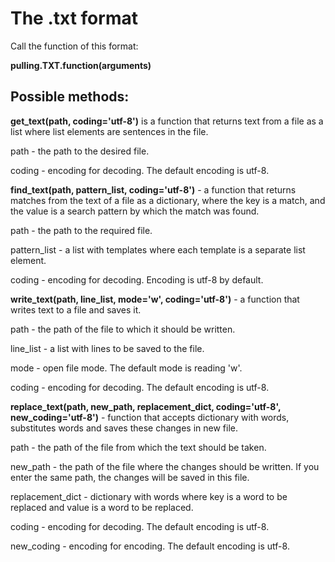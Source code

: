 # The .txt format

Call the function of this format:

**pulling.TXT.function(arguments)**
## Possible methods:
**get_text(path, coding='utf-8')** is a function that returns text from a file as a list where list elements are sentences in the file.

path - the path to the desired file.

coding - encoding for decoding. The default encoding is utf-8.


**find_text(path, pattern_list, coding='utf-8')** - a function that returns matches from the text of a file as a dictionary, where the key is a match, and the value is a search pattern by which the match was found.

path - the path to the required file.

pattern_list - a list with templates where each template is a separate list element.

coding - encoding for decoding. Encoding is utf-8 by default.


**write_text(path, line_list, mode='w', coding='utf-8')** - a function that writes text to a file and saves it.

path - the path of the file to which it should be written.

line_list - a list with lines to be saved to the file.

mode - open file mode. The default mode is reading 'w'.

coding - encoding for decoding. The default encoding is utf-8.
			


**replace_text(path, new_path, replacement_dict, coding='utf-8', new_coding='utf-8')** - function that accepts dictionary with words, substitutes words and saves these changes in new file.

path - the path of the file from which the text should be taken.

new_path - the path of the file where the changes should be written. If you enter the same path, the changes will be saved in this file.

replacement_dict - dictionary with words where key is a word to be replaced and value is a word to be replaced.

coding - encoding for decoding. The default encoding is utf-8.

new_coding - encoding for encoding. The default encoding is utf-8.